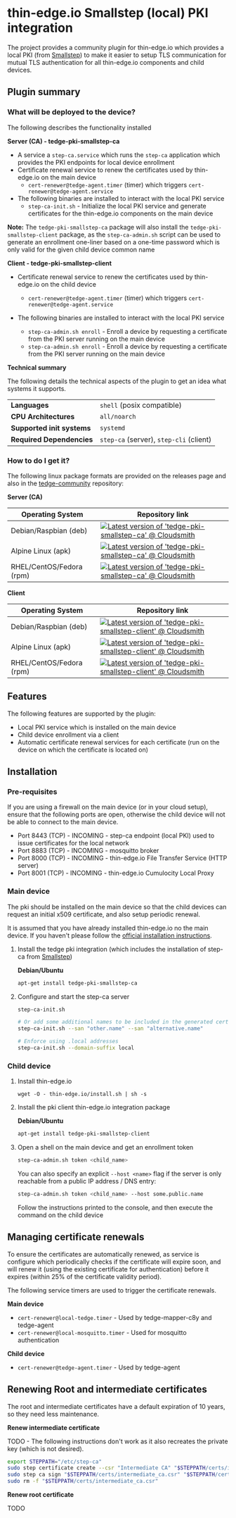 # thin-edge.io Smallstep (local) PKI integration

The project provides a community plugin for thin-edge.io which provides a local PKI (from [Smallstep](https://smallstep.com/)) to make it easier to setup TLS communication for mutual TLS authentication for all thin-edge.io components and child devices.

## Plugin summary

### What will be deployed to the device?

The following describes the functionality installed

**Server (CA) - tedge-pki-smallstep-ca**

* A service a `step-ca.service` which runs the `step-ca` application which provides the PKI endpoints for local device enrollment
* Certificate renewal service to renew the certificates used by thin-edge.io on the main device
    * `cert-renewer@tedge-agent.timer` (timer) which triggers `cert-renewer@tedge-agent.service`
* The following binaries are installed to interact with the local PKI service
    * `step-ca-init.sh` - Initialize the local PKI service and generate certificates for the thin-edge.io components on the main device

**Note:** The `tedge-pki-smallstep-ca` package will also install the `tedge-pki-smallstep-client` package, as the `step-ca-admin.sh` script can be used to generate an enrollment one-liner based on a one-time password which is only valid for the given child device common name

**Client - tedge-pki-smallstep-client**

* Certificate renewal service to renew the certificates used by thin-edge.io on the child device
    * `cert-renewer@tedge-agent.timer` (timer) which triggers `cert-renewer@tedge-agent.service`

* The following binaries are installed to interact with the local PKI service
    * `step-ca-admin.sh enroll` - Enroll a device by requesting a certificate from the PKI server running on the main device
    * `step-ca-admin.sh enroll` - Enroll a device by requesting a certificate from the PKI server running on the main device


**Technical summary**

The following details the technical aspects of the plugin to get an idea what systems it supports.

|||
|--|--|
|**Languages**|`shell` (posix compatible)|
|**CPU Architectures**|`all/noarch`|
|**Supported init systems**|`systemd`|
|**Required Dependencies**|`step-ca` (server), `step-cli` (client)|

### How to do I get it?

The following linux package formats are provided on the releases page and also in the [tedge-community](https://cloudsmith.io/~thinedge/repos/community/packages/) repository:

**Server (CA)**

|Operating System|Repository link|
|--|--|
|Debian/Raspbian (deb)|[![Latest version of 'tedge-pki-smallstep-ca' @ Cloudsmith](https://api-prd.cloudsmith.io/v1/badges/version/thinedge/community/deb/tedge-pki-smallstep-ca/latest/a=all;d=any-distro%252Fany-version;t=binary/?render=true&show_latest=true)](https://cloudsmith.io/~thinedge/repos/community/packages/detail/deb/tedge-pki-smallstep-ca/latest/a=all;d=any-distro%252Fany-version;t=binary/)|
|Alpine Linux (apk)|[![Latest version of 'tedge-pki-smallstep-ca' @ Cloudsmith](https://api-prd.cloudsmith.io/v1/badges/version/thinedge/community/alpine/tedge-pki-smallstep-ca/latest/a=noarch;d=alpine%252Fany-version/?render=true&show_latest=true)](https://cloudsmith.io/~thinedge/repos/community/packages/detail/alpine/tedge-pki-smallstep-ca/latest/a=noarch;d=alpine%252Fany-version/)|
|RHEL/CentOS/Fedora (rpm)|[![Latest version of 'tedge-pki-smallstep-ca' @ Cloudsmith](https://api-prd.cloudsmith.io/v1/badges/version/thinedge/community/rpm/tedge-pki-smallstep-ca/latest/a=noarch;d=any-distro%252Fany-version;t=binary/?render=true&show_latest=true)](https://cloudsmith.io/~thinedge/repos/community/packages/detail/rpm/tedge-pki-smallstep-ca/latest/a=noarch;d=any-distro%252Fany-version;t=binary/)|

**Client**

|Operating System|Repository link|
|--|--|
|Debian/Raspbian (deb)|[![Latest version of 'tedge-pki-smallstep-client' @ Cloudsmith](https://api-prd.cloudsmith.io/v1/badges/version/thinedge/community/deb/tedge-pki-smallstep-client/latest/a=all;d=any-distro%252Fany-version;t=binary/?render=true&show_latest=true)](https://cloudsmith.io/~thinedge/repos/community/packages/detail/deb/tedge-pki-smallstep-client/latest/a=all;d=any-distro%252Fany-version;t=binary/)|
|Alpine Linux (apk)|[![Latest version of 'tedge-pki-smallstep-client' @ Cloudsmith](https://api-prd.cloudsmith.io/v1/badges/version/thinedge/community/alpine/tedge-pki-smallstep-client/latest/a=noarch;d=alpine%252Fany-version/?render=true&show_latest=true)](https://cloudsmith.io/~thinedge/repos/community/packages/detail/alpine/tedge-pki-smallstep-client/latest/a=noarch;d=alpine%252Fany-version/)|
|RHEL/CentOS/Fedora (rpm)|[![Latest version of 'tedge-pki-smallstep-client' @ Cloudsmith](https://api-prd.cloudsmith.io/v1/badges/version/thinedge/community/rpm/tedge-pki-smallstep-client/latest/a=noarch;d=any-distro%252Fany-version;t=binary/?render=true&show_latest=true)](https://cloudsmith.io/~thinedge/repos/community/packages/detail/rpm/tedge-pki-smallstep-client/latest/a=noarch;d=any-distro%252Fany-version;t=binary/)|

## Features

The following features are supported by the plugin:

* Local PKI service which is installed on the main device
* Child device enrollment via a client
* Automatic certificate renewal services for each certificate (run on the device on which the certificate is located on)

## Installation

### Pre-requisites

If you are using a firewall on the main device (or in your cloud setup), ensure that the following ports are open, otherwise the child device will not be able to connect to the main device.

* Port 8443 (TCP) - INCOMING - step-ca endpoint (local PKI) used to issue certificates for the local network
* Port 8883 (TCP) - INCOMING - mosquitto broker
* Port 8000 (TCP) - INCOMING - thin-edge.io File Transfer Service (HTTP server)
* Port 8001 (TCP) - INCOMING - thin-edge.io Cumulocity Local Proxy

### Main device

The pki should be installed on the main device so that the child devices can request an initial x509 certificate, and also setup periodic renewal.

It is assumed that you have already installed thin-edge.io no the main device. If you haven't please follow the [official installation instructions](https://thin-edge.github.io/thin-edge.io/install/).

1. Install the tedge pki integration (which includes the installation of step-ca from [Smallstep](https://smallstep.com/))

    **Debian/Ubuntu**

    ```sh
    apt-get install tedge-pki-smallstep-ca
    ```

2. Configure and start the step-ca server

    ```sh
    step-ca-init.sh

    # Or add some additional names to be included in the generated certificates
    step-ca-init.sh --san "other.name" --san "alternative.name"

    # Enforce using .local addresses
    step-ca-init.sh --domain-suffix local
    ```

### Child device

1. Install thin-edge.io

    ```sg
    wget -O - thin-edge.io/install.sh | sh -s
    ```

2. Install the pki client thin-edge.io integration package

    **Debian/Ubuntu**

    ```sh
    apt-get install tedge-pki-smallstep-client
    ```

3. Open a shell on the main device and get an enrollment token

    ```sh
    step-ca-admin.sh token <child_name>
    ```

    You can also specify an explicit `--host <name>` flag if the server is only reachable from a public IP address / DNS entry:

    ```sh
    step-ca-admin.sh token <child_name> --host some.public.name
    ```

    Follow the instructions printed to the console, and then execute the command on the child device

## Managing certificate renewals

To ensure the certificates are automatically renewed, as service is configure which periodically checks if the certificate will expire soon, and will renew it (using the existing certificate for authentication) before it expires (within 25% of the certificate validity period).

The following service timers are used to trigger the certificate renewals.

**Main device**

* `cert-renewer@local-tedge.timer` - Used by tedge-mapper-c8y and tedge-agent
* `cert-renewer@local-mosquitto.timer` - Used for mosquitto authentication

**Child device**

* `cert-renewer@tedge-agent.timer` - Used by tedge-agent

## Renewing Root and intermediate certificates

The root and intermediate certificates have a default expiration of 10 years, so they need less maintenance.

**Renew intermediate certificate**

TODO - The following instructions don't work as it also recreates the private key (which is not desired).

```sh
export STEPPATH="/etc/step-ca"
sudo step certificate create --csr "Intermediate CA" "$STEPPATH/certs/intermediate_ca.csr" "$STEPPATH/secrets/intermediate_ca_key"
sudo step ca sign "$STEPPATH/certs/intermediate_ca.csr" "$STEPPATH/certs/intermediate_ca.crt"
sudo rm -f "$STEPPATH/certs/intermediate_ca.csr"
```

**Renew root certificate**

TODO

